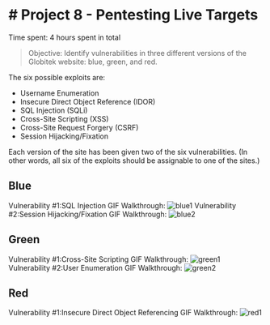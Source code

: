 # # Project 8 - Pentesting Live Targets

Time spent: 4 hours spent in total

> Objective: Identify vulnerabilities in three different versions of the Globitek website: blue, green, and red.

The six possible exploits are:
* Username Enumeration
* Insecure Direct Object Reference (IDOR)
* SQL Injection (SQLi)
* Cross-Site Scripting (XSS)
* Cross-Site Request Forgery (CSRF)
* Session Hijacking/Fixation

Each version of the site has been given two of the six vulnerabilities. (In other words, all six of the exploits should be assignable to one of the sites.)

## Blue

Vulnerability #1:SQL Injection
GIF Walkthrough:
![blue1](https://user-images.githubusercontent.com/23129522/48169142-04631280-e2c0-11e8-8c31-370c6cbb1575.gif)
Vulnerability #2:Session Hijacking/Fixation
GIF Walkthrough:
![blue2](https://user-images.githubusercontent.com/23129522/48169210-5c017e00-e2c0-11e8-9241-af1393962b22.gif)

## Green

Vulnerability #1:Cross-Site Scripting
GIF Walkthrough:
![green1](https://user-images.githubusercontent.com/23129522/48169314-c9adaa00-e2c0-11e8-8bb3-c22a8999c426.gif)
Vulnerability #2:User Enumeration
GIF Walkthrough:
![green2](https://user-images.githubusercontent.com/23129522/48169370-0d081880-e2c1-11e8-85df-fae436eb1c76.gif)

## Red

Vulnerability #1:Insecure Direct Object Referencing
GIF Walkthrough:
![red1](https://user-images.githubusercontent.com/23129522/48169569-bd761c80-e2c1-11e8-8d53-94a6b651201a.gif)

